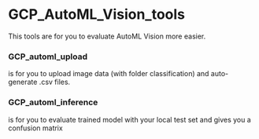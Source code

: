 # GCP_AutoML_Vision_tools

This tools are for you to evaluate AutoML Vision more easier.

### GCP_automl_upload
is for you to upload image data (with folder classification) and auto-generate .csv files. 


### GCP_automl_inference 
is for you to evaluate trained model with your local test set and gives you a confusion matrix
